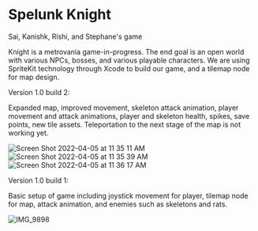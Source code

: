 # Spelunk Knight
Sai, Kanishk, Rishi, and Stephane's game

Knight is a metrovania game-in-progress. The end goal is an open world with various NPCs, bosses, and various playable characters. We are using SpriteKit technology through Xcode to build our game, and a tilemap node for map design. 

Version 1.0 build 2: 

Expanded map, improved movement, skeleton attack animation, player movement and attack animations, player and skeleton health, spikes, save points, new tile assets. Teleportation to the next stage of the map is not working yet. 

![Screen Shot 2022-04-05 at 11 35 11 AM](https://user-images.githubusercontent.com/61213336/161853773-132725f0-2f98-401e-b915-3ae8f10d28da.png)
![Screen Shot 2022-04-05 at 11 35 39 AM](https://user-images.githubusercontent.com/61213336/161853784-e2761e66-ea9d-4fd0-bc70-896b1dc83185.png)
![Screen Shot 2022-04-05 at 11 36 17 AM](https://user-images.githubusercontent.com/61213336/161853790-7d11b840-d5ec-4bfc-a0a2-ec037e2ae36d.png)

Version 1.0 build 1:

Basic setup of game including joystick movement for player, tilemap node for map, attack animation, and enemies such as skeletons and rats. 

![IMG_9898](https://user-images.githubusercontent.com/61213336/161854870-9a64ff34-d154-4a49-81c1-9c6a9a1cd3cd.jpg)
